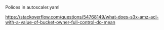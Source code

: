 Polices in autoscaler.yaml

https://stackoverflow.com/questions/54768149/what-does-s3x-amz-acl-with-a-value-of-bucket-owner-full-control-do-mean